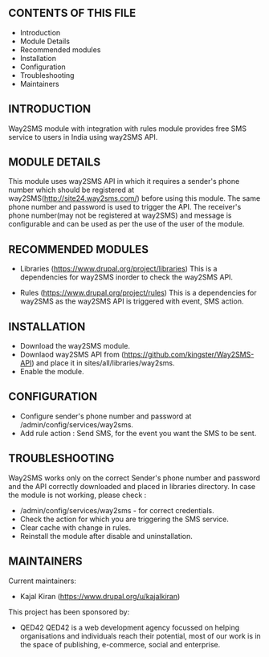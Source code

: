 CONTENTS OF THIS FILE
---------------------

 * Introduction
 * Module Details
 * Recommended modules
 * Installation
 * Configuration
 * Troubleshooting
 * Maintainers


INTRODUCTION
------------

Way2SMS module with integration with rules module provides free SMS
service to users in India using way2SMS API.

MODULE DETAILS
--------------

This module uses way2SMS API in which it requires a sender's phone
number which should be registered at way2SMS(http://site24.way2sms.com/)
before using this module. The same phone number and password is used
to trigger the API. The receiver's phone number(may not be registered at
way2SMS) and message is configurable and can be used as per the use of
the user of the module.

RECOMMENDED MODULES
-------------------

* Libraries (https://www.drupal.org/project/libraries)
  This is a dependencies for way2SMS inorder to check the way2SMS API.

* Rules (https://www.drupal.org/project/rules)
  This is a dependencies for way2SMS as the way2SMS API is triggered with
  event, SMS action.

INSTALLATION
-------------

* Download the way2SMS module.
* Downlaod way2SMS API from (https://github.com/kingster/Way2SMS-API)
  and place it in sites/all/libraries/way2sms.
* Enable the module.

CONFIGURATION
-------------
* Configure sender's phone number and password at /admin/config/services/way2sms.
* Add rule action : Send SMS, for the event you want the SMS to be sent.

TROUBLESHOOTING
---------------

Way2SMS works only on the correct Sender's phone number and password and
the API correctly downloaded and placed in libraries directory.
In case the module is not working, please check :
* /admin/config/services/way2sms - for correct credentials.
* Check the action for which you are triggering the SMS service.
* Clear cache with change in rules.
* Reinstall the module after disable and uninstallation.

MAINTAINERS
-----------

Current maintainers:

 * Kajal Kiran (https://www.drupal.org/u/kajalkiran)


This project has been sponsored by:
 * QED42
  QED42 is a web development agency focussed on helping organisations and
  individuals reach their potential, most of our work is in the space of
  publishing, e-commerce, social and enterprise.
